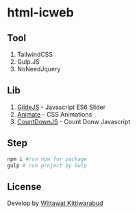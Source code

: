 # html-icweb

## Tool

1. TailwindCSS
2. Gulp.JS
3. NoNeedJquery

## Lib

1. [GlideJS](https://glidejs.com/) - Javascript ES6 Slider
2. [Animate](https://animate.style/) - CSS Animations
3. [CountDownJS](https://github.com/mckamey/countdownjs) - Count Donw Javascript

## Step

```bash
npm i #run npm for package
gulp # run project by Gulp
```

## License

Develop by [Wittawat Kittiwarabud](https://www.linkedin.com/in/wittawat-kittiwarabud-24a5a780/)
